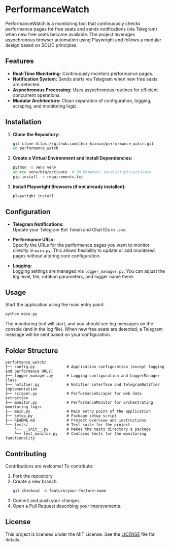# PerformanceWatch

PerformanceWatch is a monitoring tool that continuously checks performance pages for free seats and sends notifications (via Telegram) when new free seats become available. The project leverages asynchronous browser automation using Playwright and follows a modular design based on SOLID principles.

## Features

- **Real-Time Monitoring:** Continuously monitors performance pages.
- **Notification System:** Sends alerts via Telegram when new free seats are detected.
- **Asynchronous Processing:** Uses asynchronous routines for efficient concurrent operations.
- **Modular Architecture:** Clean separation of configuration, logging, scraping, and monitoring logic.

## Installation

1. **Clone the Repository:**

   ```bash
   git clone https://github.com/ihor-haivan/performance_watch.git
   cd performance_watch
   ```

2. **Create a Virtual Environment and Install Dependencies:**

   ```bash
   python -m venv venv
   source venv/bin/activate  # On Windows: venv\Scripts\activate
   pip install -r requirements.txt
   ```

3. **Install Playwright Browsers (if not already installed):**

   ```bash
   playwright install
   ```

## Configuration

- **Telegram Notifications:**  
  Update your Telegram Bot Token and Chat IDs in `.env`.

- **Performance URLs:**  
  Specify the URLs for the performance pages you want to monitor directly in `main.py`. This allows flexibility to update or add monitored pages without altering core configuration.

- **Logging:**  
  Logging settings are managed via `logger_manager.py`. You can adjust the log level, file, rotation parameters, and logger name there.

## Usage

Start the application using the main entry point:

```bash
python main.py
```

The monitoring tool will start, and you should see log messages on the console (and in the log file). When new free seats are detected, a Telegram message will be sent based on your configuration.

## Folder Structure

```
performance_watch/
├── config.py              # Application configuration (except logging and performance URLs)
├── logger_manager.py      # Logging configuration and LoggerManager class
├── notifier.py            # Notifier interface and TelegramNotifier implementation
├── scraper.py             # PerformanceScraper for web data extraction
├── monitor.py             # PerformanceMonitor for orchestrating monitoring logic
├── main.py                # Main entry point of the application
├── setup.py               # Package setup script
├── README.md              # Project overview and instructions
└── tests/                 # Test suite for the project
    └── __init__.py        # Makes the tests directory a package
    └── test_monitor.py    # Contains tests for the monitoring functionality    
```

## Contributing

Contributions are welcome! To contribute:

1. Fork the repository.
2. Create a new branch:
   ```bash
   git checkout -b feature/your-feature-name
   ```
3. Commit and push your changes.
4. Open a Pull Request describing your improvements.

## License

This project is licensed under the MIT License. See the [LICENSE](LICENSE) file for details.
